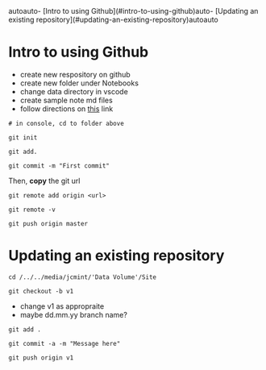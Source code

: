 


<!-- TOC -->autoauto- [Intro to using Github](#intro-to-using-github)auto- [Updating an existing repository](#updating-an-existing-repository)autoauto<!-- /TOC -->

<head>
  <link rel="stylesheet" type="text/css" href="css_gh.css">
</head>

# Intro to using Github
* create new respository on github 
* create new folder under Notebooks
* change data directory in vscode
* create sample note md files
* follow directions on [this](https://help.github.com/en/articles/adding-an-existing-project-to-github-using-the-command-line) link

`# in console, cd to folder above`

`git init`

`git add.`

`git commit -m "First commit"`

Then, **copy** the git url

`git remote add origin <url>`

`git remote -v`

`git push origin master`

# Updating an existing repository

`cd /../../media/jcmint/'Data Volume'/Site` 

`git checkout -b v1` 

* change v1 as appropraite
* maybe dd.mm.yy branch name? 

`git add .`

`git commit -a -m "Message here"`

`git push origin v1`